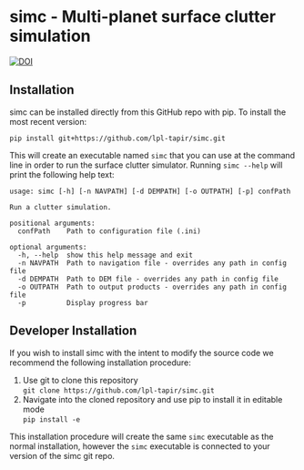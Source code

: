 # simc - Multi-planet surface clutter simulation
[![DOI](https://zenodo.org/badge/748854775.svg)](https://zenodo.org/doi/10.5281/zenodo.10595006)

## Installation
simc can be installed directly from this GitHub repo with pip. To install the most recent version:
```
pip install git+https://github.com/lpl-tapir/simc.git
```
This will create an executable named `simc` that you can use at the command line in order to run the surface clutter simulator. Running `simc --help` will print the following help text:

```
usage: simc [-h] [-n NAVPATH] [-d DEMPATH] [-o OUTPATH] [-p] confPath

Run a clutter simulation.

positional arguments:
  confPath    Path to configuration file (.ini)

optional arguments:
  -h, --help  show this help message and exit
  -n NAVPATH  Path to navigation file - overrides any path in config file
  -d DEMPATH  Path to DEM file - overrides any path in config file
  -o OUTPATH  Path to output products - overrides any path in config file
  -p          Display progress bar
```

## Developer Installation
If you wish to install simc with the intent to modify the source code we recommend the following installation procedure:
1. Use git to clone this repository  
   `git clone https://github.com/lpl-tapir/simc.git`  
2. Navigate into the cloned repository and use pip to install it in editable mode  
   `pip install -e`
  
This installation procedure will create the same `simc` executable as the normal installation, however the `simc` executable is connected to your version of the simc git repo.
